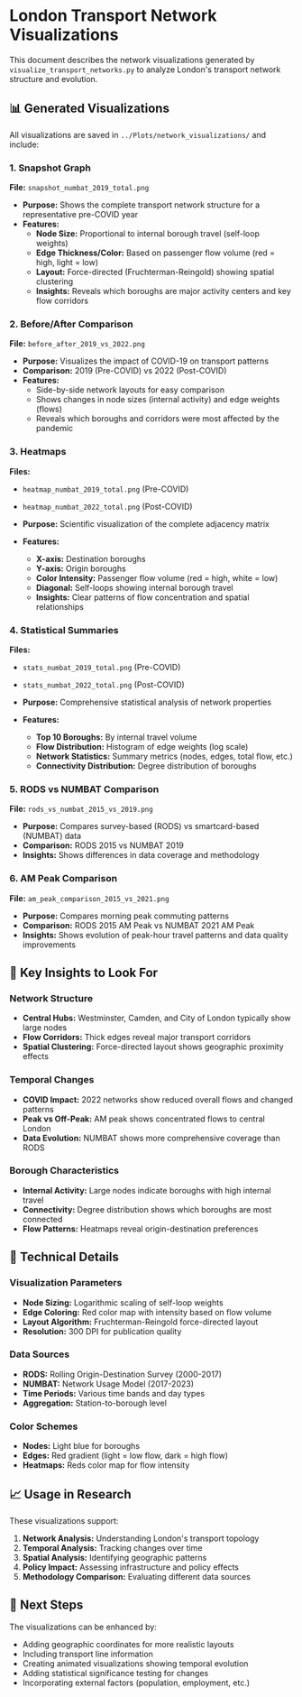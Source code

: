 # London Transport Network Visualizations

This document describes the network visualizations generated by `visualize_transport_networks.py` to analyze London's transport network structure and evolution.

## 📊 Generated Visualizations

All visualizations are saved in `../Plots/network_visualizations/` and include:

### 1. Snapshot Graph
**File:** `snapshot_numbat_2019_total.png`
- **Purpose:** Shows the complete transport network structure for a representative pre-COVID year
- **Features:**
  - **Node Size:** Proportional to internal borough travel (self-loop weights)
  - **Edge Thickness/Color:** Based on passenger flow volume (red = high, light = low)
  - **Layout:** Force-directed (Fruchterman-Reingold) showing spatial clustering
  - **Insights:** Reveals which boroughs are major activity centers and key flow corridors

### 2. Before/After Comparison
**File:** `before_after_2019_vs_2022.png`
- **Purpose:** Visualizes the impact of COVID-19 on transport patterns
- **Comparison:** 2019 (Pre-COVID) vs 2022 (Post-COVID)
- **Features:**
  - Side-by-side network layouts for easy comparison
  - Shows changes in node sizes (internal activity) and edge weights (flows)
  - Reveals which boroughs and corridors were most affected by the pandemic

### 3. Heatmaps
**Files:** 
- `heatmap_numbat_2019_total.png` (Pre-COVID)
- `heatmap_numbat_2022_total.png` (Post-COVID)

- **Purpose:** Scientific visualization of the complete adjacency matrix
- **Features:**
  - **X-axis:** Destination boroughs
  - **Y-axis:** Origin boroughs
  - **Color Intensity:** Passenger flow volume (red = high, white = low)
  - **Diagonal:** Self-loops showing internal borough travel
  - **Insights:** Clear patterns of flow concentration and spatial relationships

### 4. Statistical Summaries
**Files:**
- `stats_numbat_2019_total.png` (Pre-COVID)
- `stats_numbat_2022_total.png` (Post-COVID)

- **Purpose:** Comprehensive statistical analysis of network properties
- **Features:**
  - **Top 10 Boroughs:** By internal travel volume
  - **Flow Distribution:** Histogram of edge weights (log scale)
  - **Network Statistics:** Summary metrics (nodes, edges, total flow, etc.)
  - **Connectivity Distribution:** Degree distribution of boroughs

### 5. RODS vs NUMBAT Comparison
**File:** `rods_vs_numbat_2015_vs_2019.png`
- **Purpose:** Compares survey-based (RODS) vs smartcard-based (NUMBAT) data
- **Comparison:** RODS 2015 vs NUMBAT 2019
- **Insights:** Shows differences in data coverage and methodology

### 6. AM Peak Comparison
**File:** `am_peak_comparison_2015_vs_2021.png`
- **Purpose:** Compares morning peak commuting patterns
- **Comparison:** RODS 2015 AM Peak vs NUMBAT 2021 AM Peak
- **Insights:** Shows evolution of peak-hour travel patterns and data quality improvements

## 🎯 Key Insights to Look For

### Network Structure
- **Central Hubs:** Westminster, Camden, and City of London typically show large nodes
- **Flow Corridors:** Thick edges reveal major transport corridors
- **Spatial Clustering:** Force-directed layout shows geographic proximity effects

### Temporal Changes
- **COVID Impact:** 2022 networks show reduced overall flows and changed patterns
- **Peak vs Off-Peak:** AM peak shows concentrated flows to central London
- **Data Evolution:** NUMBAT shows more comprehensive coverage than RODS

### Borough Characteristics
- **Internal Activity:** Large nodes indicate boroughs with high internal travel
- **Connectivity:** Degree distribution shows which boroughs are most connected
- **Flow Patterns:** Heatmaps reveal origin-destination preferences

## 🔧 Technical Details

### Visualization Parameters
- **Node Sizing:** Logarithmic scaling of self-loop weights
- **Edge Coloring:** Red color map with intensity based on flow volume
- **Layout Algorithm:** Fruchterman-Reingold force-directed layout
- **Resolution:** 300 DPI for publication quality

### Data Sources
- **RODS:** Rolling Origin-Destination Survey (2000-2017)
- **NUMBAT:** Network Usage Model (2017-2023)
- **Time Periods:** Various time bands and day types
- **Aggregation:** Station-to-borough level

### Color Schemes
- **Nodes:** Light blue for boroughs
- **Edges:** Red gradient (light = low flow, dark = high flow)
- **Heatmaps:** Reds color map for flow intensity

## 📈 Usage in Research

These visualizations support:
1. **Network Analysis:** Understanding London's transport topology
2. **Temporal Analysis:** Tracking changes over time
3. **Spatial Analysis:** Identifying geographic patterns
4. **Policy Impact:** Assessing infrastructure and policy effects
5. **Methodology Comparison:** Evaluating different data sources

## 🚀 Next Steps

The visualizations can be enhanced by:
- Adding geographic coordinates for more realistic layouts
- Including transport line information
- Creating animated visualizations showing temporal evolution
- Adding statistical significance testing for changes
- Incorporating external factors (population, employment, etc.)
